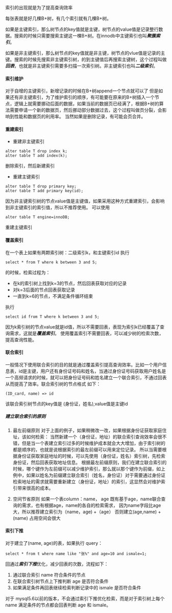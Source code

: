 索引的出现就是为了提高查询效率

每张表就是好几棵B+树，有几个索引就有几棵B+树。

如果是主键索引，那么树节点的key值就是主键，树节点的value值是记录整行数据。搜索的时候只需要搜索主键这一棵B+树。在innodb中主键索引也叫***聚簇索引***。

如果是非主键索引，那么树节点的key值就是非主键，树节点的vlue值是记录的主键。搜索的时候先搜索非主键索引树，的到主键值后再搜索主键树，这个过程叫做***回表***，也就是非主键索引需要多扫描一次索引树。非主键索引也叫***二级索引***。
#### 索引维护

对于自增的主键索引，新增记录的时候在B+树append一个节点就可以了
但是如果还有非主键索引，为了维护索引的顺序，有可能要在原来的B+树插入一个节点，逻辑上就需要挪动后面的数据，如果当前的数据页已经满了，根据B+树的算法需要申请一个新的数据页，然后挪动部分数据过去，这个过程叫做页分裂，会影响到性能和数据页的利用率。
当然如果是删除记录，有可能会页合并。

#### 重建索引

- 重建非主键索引
```
alter table T drop index k;
alter table T add index(k);
```
删除索引，然后新建索引

- 重建主键索引
```
alter table T drop primary key;
alter table T add primary key(id);
```
因为非主键索引树的节点value值是主键值，如果采用这种方式重建索引，会影响到非主键索引的索引值，所以不推荐使用。
可以使用
```
alter table T engine=innoDB;
```
重建主键索引

#### 覆盖索引

在一个表上如果有两颗索引树：二级索引k，和主键索引id
执行 
```
select * from T where k between 3 and 5;
```
的时候，检索过程为：

- 在k的索引树上找到k=3的节点，然后回表获取对应的记录
- 对k=3后面的节点回表获取记录
- 一直到k=6的节点，不满足条件循环结束

执行 
```
select id from T where k between 3 and 5;
```
因为k索引树的节点value就是id值，所以不需要回表，表现为索引k已经覆盖了查询需求，这就是***覆盖索引***。
使用覆盖索引不需要回表，可以减少树的检索次数，提高查询性能。

#### 联合索引

一般情况下使用联合索引的目的就是通过覆盖索引提高查询效率。比如一个用户信息表，id是主键，用户还有身份证号码和姓名，当通过身份证号码获取用户姓名是一个高频请求的时候，就可以把身份证号码和姓名建立一个联合索引，不通过回表从而提高了效率。联合索引树的节点格式 如下：
```
(ID_card, name) => id
```
该联合索引树节点的key值是 (身份证，姓名),value值是主键id

##### 建立联合索引的原则

1. 最左前缀原则
对于上面的例子，如果稍微改一改，如果根据身份证获取家庭住址，该如何检索：
当然新建一个（身份证，地址）的联合索引查询效率会很不错，但是当一个表建立索引过多的时候维护成本就会大大增加，由于索引树的都是顺序的，也就是说根据索引的最左前缀可以用来定位记录。
所以当需要根据身份证获取家庭地址的时候，可以先使用（身份证，姓名）索引树，先检索身份证，然后回表获取地址信息。
根据最左前缀原则，我们在建立联合索引的时候，哪个键作为左前缀可以减少维护索引，那么就以那个键作为前缀，如上例中，如果以姓名为前缀建立联合索引（姓名，身份证）对于需要通过身份证检索地址的需求就需要重新建立（身份证，地址）的索引，这显然会对维护索引带来很高的成本。

2. 空间节省原则
如果一个表column：name， age
既有基于age，name联合查询的需求，也有根据age，name的各自的检索需求，
因为name字段比age大，所以推荐建立索引为（name，age) +（age）
否则建立(age,name) + (name) 占用空间会很大

####  索引下推
 
对于建立了(name, age)的表，如果执行 query：
```
select * from t where name like "张%" and age=10 and ismale=1;
```
回通过***索引下推***优化，减少回表的次数，流程如下：
1. 通过联合索引 name 符合条件的节点
2. 在联合索引树节点上下推判断 age 是否符合条件
3. 如果满足条件再回表继续检索判断记录中的 ismale 是否符合条件

对于 mysql5.6以前的版本，不会通过索引下推优化检索，而是对于索引树上每个 name 满足条件的节点都会回表判断 age 和 ismale。
